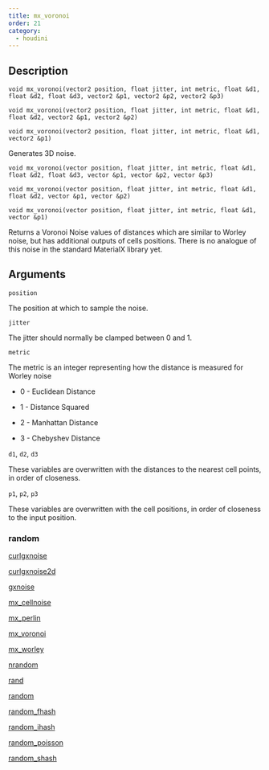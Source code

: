 ```yaml
---
title: mx_voronoi
order: 21
category:
  - houdini
---
```


## Description

`void mx_voronoi(vector2 position, float jitter, int metric, float &d1, float &d2, float &d3, vector2 &p1, vector2 &p2, vector2 &p3)`

`void mx_voronoi(vector2 position, float jitter, int metric, float &d1, float &d2, vector2 &p1, vector2 &p2)`

`void mx_voronoi(vector2 position, float jitter, int metric, float &d1, vector2 &p1)`

Generates 3D noise.

`void mx_voronoi(vector position, float jitter, int metric, float &d1, float &d2, float &d3, vector &p1, vector &p2, vector &p3)`

`void mx_voronoi(vector position, float jitter, int metric, float &d1, float &d2, vector &p1, vector &p2)`

`void mx_voronoi(vector position, float jitter, int metric, float &d1, vector &p1)`

Returns a Voronoi Noise values of distances which are similar to Worley noise,
but has additional outputs of cells positions. There is no analogue of this
noise in the standard MaterialX library yet.

## Arguments

`position`

The position at which to sample the noise.

`jitter`

The jitter should normally be clamped between 0 and 1.

`metric`

The metric is an integer representing how the distance is measured for Worley
noise

- 0 - Euclidean Distance

- 1 - Distance Squared

- 2 - Manhattan Distance

- 3 - Chebyshev Distance

`d1`, `d2`, `d3`

These variables are overwritten with the distances to the nearest cell points,
in order of closeness.

`p1`, `p2`, `p3`

These variables are overwritten with the cell positions, in order of closeness
to the input position.

### random

[curlgxnoise](curlgxnoise.html)

[curlgxnoise2d](curlgxnoise2d.html)

[gxnoise](gxnoise.html)

[mx_cellnoise](mx_cellnoise.html)

[mx_perlin](mx_perlin.html)

[mx_voronoi](mx_voronoi.html)

[mx_worley](mx_worley.html)

[nrandom](nrandom.html)

[rand](rand.html)

[random](random.html)

[random_fhash](random_fhash.html)

[random_ihash](random_ihash.html)

[random_poisson](random_poisson.html)

[random_shash](random_shash.html)
